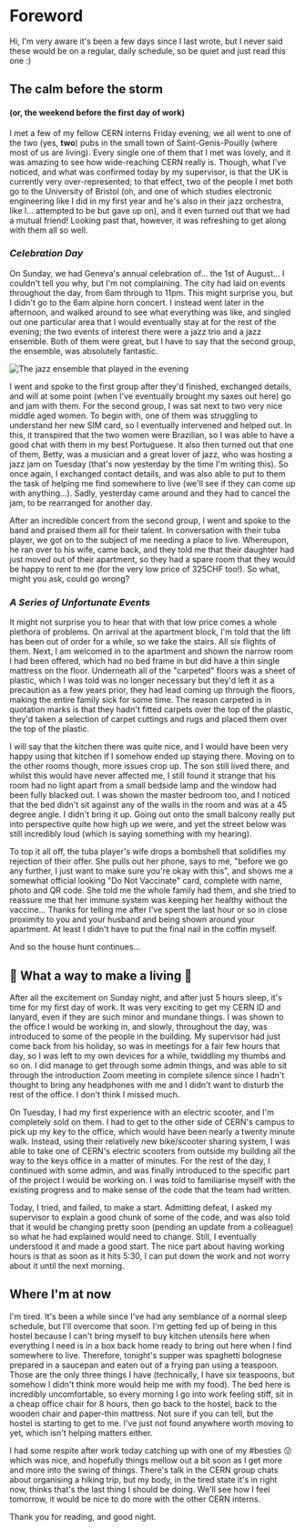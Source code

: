 [//]: # (Settling in, and..., being unsettled)
[//]: # (04/08/2021)
# Foreword
Hi, I'm very aware it's been a few days since I last wrote, but I never said these would be on a regular, daily schedule, so be quiet and just read this one :)

## The calm before the storm
#### (or, the weekend before the first day of work)
I met a few of my fellow CERN interns Friday evening; we all went to one of the two (yes, **two**) pubs in the small town of Saint-Genis-Pouilly (where most of us are living).  Every single one of them that I met was lovely, and it was amazing to see how wide-reaching CERN really is.  Though, what I've noticed, and what was confirmed today by my supervisor, is that the UK is currently very over-represented; to that effect, two of the people I met both go to the University of Bristol (oh, and one of which studies electronic engineering like I did in my first year and he's also in their jazz orchestra, like I... attempted to be but gave up on), and it even turned out that we had a mutual friend!  Looking past that, however, it was refreshing to get along with them all so well.

### *Celebration Day*
On Sunday, we had Geneva's annual celebration of... the 1st of August...  I couldn't tell you why, but I'm not complaining.  The city had laid on events throughout the day, from 6am through to 11pm.  This might surprise you, but I didn't go to the 6am alpine horn concert.  I instead went later in the afternoon, and walked around to see what everything was like, and singled out one particular area that I would eventually stay at for the rest of the evening; the two events of interest there were a jazz trio and a jazz ensemble.  Both of them were great, but I have to say that the second group, the ensemble, was absolutely fantastic.

![The jazz ensemble that played in the evening](https://raw.githubusercontent.com/vtrodd/blogposts/master/posts/2021/08/contents/jazz-ensemble.jpg)

I went and spoke to the first group after they'd finished, exchanged details, and will at some point (when I've eventually brought my saxes out here) go and jam with them.  For the second group, I was sat next to two very nice middle aged women.  To begin with, one of them was struggling to understand her new SIM card, so I eventually intervened and helped out.  In this, it transpired that the two women were Brazilian, so I was able to have a good chat with them in my best Portuguese.  It also then turned out that one of them, Betty, was a musician and a great lover of jazz, who was hosting a jazz jam on Tuesday (that's now yesterday by the time I'm writing this).  So once again, I exchanged contact details, and was also able to put to them the task of helping me find somewhere to live (we'll see if they can come up with anything...).  Sadly, yesterday came around and they had to cancel the jam, to be rearranged for another day.

After an incredible concert from the second group, I went and spoke to the band and praised them all for their talent.  In conversation with their tuba player, we got on to the subject of me needing a place to live.  Whereupon, he ran over to his wife, came back, and they told me that their daughter had just moved out of their apartment, so they had a spare room that they would be happy to rent to me (for the very low price of 325CHF too!).  So what, might you ask, could go wrong?

### *A Series of Unfortunate Events*
It might not surprise you to hear that with that low price comes a whole plethora of problems.  On arrival at the apartment block, I'm told that the lift has been out of order for a while, so we take the stairs.  All six flights of them.  Next, I am welcomed in to the apartment and shown the narrow room I had been offered, which had no bed frame in but did have a thin single mattress on the floor.  Underneath all of the "carpeted" floors was a sheet of plastic, which I was told was no longer necessary but they'd left it as a precaution as a few years prior, they had lead coming up through the floors, making the entire family sick for some time.  The reason carpeted is in quotation marks is that they hadn't fitted carpets over the top of the plastic, they'd taken a selection of carpet cuttings and rugs and placed them over the top of the plastic.

I will say that the kitchen there was quite nice, and I would have been very happy using that kitchen if I somehow ended up staying there.  Moving on to the other rooms though, more issues crop up.  The son still lived there, and whilst this would have never affected me, I still found it strange that his room had no light apart from a small bedside lamp and the window had been fully blacked out.  I was shown the master bedroom too, and I noticed that the bed didn't sit against any of the walls in the room and was at a 45 degree angle.  I didn't bring it up.  Going out onto the small balcony really put into perspective quite how high up we were, and yet the street below was still incredibly loud (which is saying something with my hearing).

To top it all off, the tuba player's wife drops a bombshell that solidifies my rejection of their offer.  She pulls out her phone, says to me, "before we go any further, I just want to make sure you're okay with this", and shows me a somewhat official looking "Do Not Vaccinate" card, complete with name, photo and QR code.  She told me the whole family had them, and she tried to reassure me that her immune system was keeping her healthy without the vaccine...  Thanks for telling me after I've spent the last hour or so in close proximity to you and your husband and being shown around your apartment.  At least I didn't have to put the final nail in the coffin myself.

And so the house hunt continues...

## 🎵 What a way to make a living 🎵
After all the excitement on Sunday night, and after just 5 hours sleep, it's time for my first day of work.  It was very exciting to get my CERN ID and lanyard, even if they are such minor and mundane things.  I was shown to the office I would be working in, and slowly, throughout the day, was introduced to some of the people in the building.  My supervisor had just come back from his holiday, so was in meetings for a fair few hours that day, so I was left to my own devices for a while, twiddling my thumbs and so on.  I did manage to get through some admin things, and was able to sit through the introduction Zoom meeting in complete silence since I hadn't thought to bring any headphones with me and I didn't want to disturb the rest of the office.  I don't think I missed much.

On Tuesday, I had my first experience with an electric scooter, and I'm completely sold on them.  I had to get to the other side of CERN's campus to pick up my key to the office, which would have been nearly a twenty minute walk.  Instead, using their relatively new bike/scooter sharing system, I was able to take one of CERN's electric scooters from outside my building all the way to the keys office in a matter of minutes.  For the rest of the day, I continued with some admin, and was finally introduced to the specific part of the project I would be working on.  I was told to familiarise myself with the existing progress and to make sense of the code that the team had written.

Today, I tried, and failed, to make a start.  Admitting defeat, I asked my supervisor to explain a good chunk of some of the code, and was also told that it would be changing pretty soon (pending an update from a colleague) so what he had explained would need to change.  Still, I eventually understood it and made a good start.  The nice part about having working hours is that as soon as it hits 5:30, I can put down the work and not worry about it until the next morning.

## Where I'm at now
I'm tired.  It's been a while since I've had any semblance of a normal sleep schedule, but I'll overcome that soon.  I'm getting fed up of being in this hostel because I can't bring myself to buy kitchen utensils here when everything I need is in a box back home ready to bring out here when I find somewhere to live.  Therefore, tonight's supper was spaghetti bolognese prepared in a saucepan and eaten out of a frying pan using a teaspoon.  Those are the only three things I have (technically, I have six teaspoons, but somehow I didn't think more would help me with my food).  The bed here is incredibly uncomfortable, so every morning I go into work feeling stiff, sit in a cheap office chair for 8 hours, then go back to the hostel, back to the wooden chair and paper-thin mattress.  Not sure if you can tell, but the hostel is starting to get to me.  I've just not found anywhere worth moving to yet, which isn't helping matters either.

I had some respite after work today catching up with one of my #besties 😗 which was nice, and hopefully things mellow out a bit soon as I get more and more into the swing of things.  There's talk in the CERN group chats about organising a hiking trip, but my body, in the tired state it's in right now, thinks that's the last thing I should be doing.  We'll see how I feel tomorrow, it would be nice to do more with the other CERN interns.

Thank you for reading, and good night.
